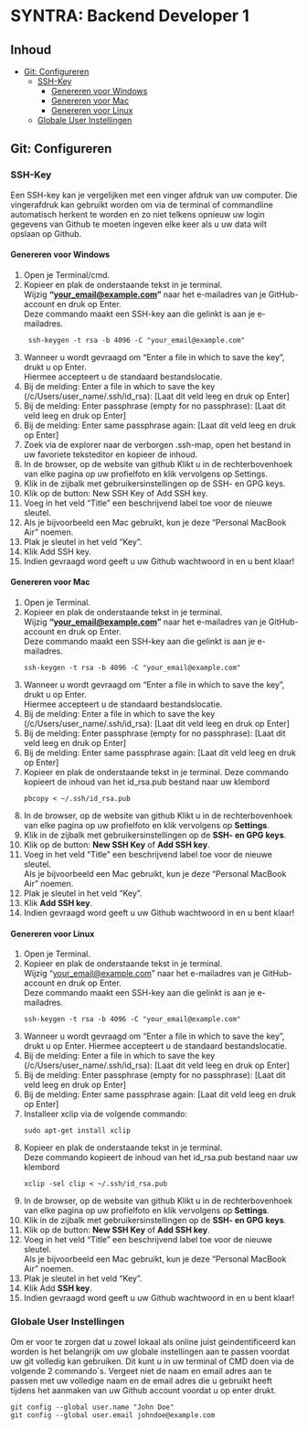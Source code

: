 # SYNTRA: Backend Developer 1

## Inhoud
 - [Git: Configureren](#Git-Configureren)
   - [SSH-Key](#SSH-Key)
     - [Genereren voor Windows](#Genereren-voor-Windows)
     - [Genereren voor Mac](#Genereren-voor-Mac)
     - [Genereren voor Linux](#Genereren-voor-Linux)
   - [Globale User Instellingen](#Globale-User-Instellingen)
 

## Git: Configureren
### SSH-Key
Een SSH-key kan je vergelijken met een vinger afdruk van uw computer. Die vingerafdruk kan gebruikt worden om via de terminal of commandline automatisch herkent te worden en zo niet telkens opnieuw uw login gegevens van Github te moeten ingeven elke keer als u uw data wilt opslaan op Github.

#### Genereren voor Windows

1. Open je Terminal/cmd.
1. Kopieer en plak de onderstaande tekst in je terminal. \
   Wijzig **“your_email@example.com”** naar het e-mailadres van je GitHub-account en druk op Enter. \
   Deze commando maakt een SSH-key aan die gelinkt is aan je e-mailadres.
   ```windows
    ssh-keygen -t rsa -b 4096 -C "your_email@example.com" 
   ```
1. Wanneer u wordt gevraagd om “Enter a file in which to save the key”, drukt u op Enter. \
Hiermee accepteert u de standaard bestandslocatie.
1. Bij de melding: Enter a file in which to save the key (/c/Users/user_name/.ssh/id_rsa): [Laat dit veld leeg en druk op Enter]
1. Bij de melding: Enter passphrase (empty for no passphrase): [Laat dit veld leeg en druk op Enter]
1. Bij de melding: Enter same passphrase again: [Laat dit veld leeg en druk op Enter]
1. Zoek via de explorer naar de verborgen .ssh-map, open het bestand in uw favoriete teksteditor en kopieer de inhoud.
1. In de browser, op de website van github Klikt u in de rechterbovenhoek van elke pagina op uw profielfoto en klik vervolgens op Settings.
1. Klik in de zijbalk met gebruikersinstellingen op de SSH- en GPG keys.
1. Klik op de button: New SSH Key of Add SSH key.
1. Voeg in het veld “Title” een beschrijvend label toe voor de nieuwe sleutel.
1. Als je bijvoorbeeld een Mac gebruikt, kun je deze “Personal MacBook Air” noemen.
1. Plak je sleutel in het veld “Key”.
1. Klik Add SSH key.
1. Indien gevraagd word geeft u uw Github wachtwoord in en u bent klaar!

#### Genereren voor Mac
1. Open je Terminal.
1. Kopieer en plak de onderstaande tekst in je terminal. \
   Wijzig **“your_email@example.com”** naar het e-mailadres van je GitHub-account en druk op Enter. \
   Deze commando maakt een SSH-key aan die gelinkt is aan je e-mailadres.
   ```
   ssh-keygen -t rsa -b 4096 -C "your_email@example.com" 
   ```
1. Wanneer u wordt gevraagd om “Enter a file in which to save the key”, drukt u op Enter. \
Hiermee accepteert u de standaard bestandslocatie.
1. Bij de melding: Enter a file in which to save the key (/c/Users/user_name/.ssh/id_rsa): [Laat dit veld leeg en druk op Enter]
1. Bij de melding: Enter passphrase (empty for no passphrase): [Laat dit veld leeg en druk op Enter]
1. Bij de melding: Enter same passphrase again: [Laat dit veld leeg en druk op Enter]
1. Kopieer en plak de onderstaande tekst in je terminal. Deze commando kopieert de inhoud van het id_rsa.pub bestand naar uw klembord
   ```
   pbcopy < ~/.ssh/id_rsa.pub 
   ```
1. In de browser, op de website van github Klikt u in de rechterbovenhoek van elke pagina op uw profielfoto en klik vervolgens op **Settings**.
1. Klik in de zijbalk met gebruikersinstellingen op de **SSH- en GPG keys**.
1. Klik op de button: **New SSH Key** of **Add SSH key**.
1. Voeg in het veld “Title” een beschrijvend label toe voor de nieuwe sleutel. \
Als je bijvoorbeeld een Mac gebruikt, kun je deze “Personal MacBook Air” noemen.
1. Plak je sleutel in het veld “Key”.
1. Klik **Add SSH key**.
1. Indien gevraagd word geeft u uw Github wachtwoord in en u bent klaar!

#### Genereren voor Linux
1. Open je Terminal.
1. Kopieer en plak de onderstaande tekst in je terminal. \
Wijzig “your_email@example.com” naar het e-mailadres van je GitHub-account en druk op Enter. \
Deze commando maakt een SSH-key aan die gelinkt is aan je e-mailadres.
   ```
   ssh-keygen -t rsa -b 4096 -C "your_email@example.com" 
   ```
1. Wanneer u wordt gevraagd om “Enter a file in which to save the key”, drukt u op Enter. Hiermee accepteert u de standaard bestandslocatie.
1. Bij de melding: Enter a file in which to save the key (/c/Users/user_name/.ssh/id_rsa): [Laat dit veld leeg en druk op Enter]
1. Bij de melding: Enter passphrase (empty for no passphrase): [Laat dit veld leeg en druk op Enter]
1. Bij de melding: Enter same passphrase again: [Laat dit veld leeg en druk op Enter]
1. Installeer xclip via de volgende commando:
   ```
   sudo apt-get install xclip 
   ```
1. Kopieer en plak de onderstaande tekst in je terminal. \
Deze commando kopieert de inhoud van het id_rsa.pub bestand naar uw klembord
   ```
   xclip -sel clip < ~/.ssh/id_rsa.pub 
   ```
1. In de browser, op de website van github Klikt u in de rechterbovenhoek van elke pagina op uw profielfoto en klik vervolgens op **Settings**.
1. Klik in de zijbalk met gebruikersinstellingen op de **SSH- en GPG keys**.
1. Klik op de button: **New SSH Key** of **Add SSH key**.
1. Voeg in het veld “Title” een beschrijvend label toe voor de nieuwe sleutel. \
Als je bijvoorbeeld een Mac gebruikt, kun je deze “Personal MacBook Air” noemen.
1. Plak je sleutel in het veld “Key”.
1. Klik Add **SSH key**.
1. Indien gevraagd word geeft u uw Github wachtwoord in en u bent klaar!

### Globale User Instellingen
Om er voor te zorgen dat u zowel lokaal als online juist geindentificeerd kan worden is het belangrijk om uw globale instellingen aan te passen voordat uw git volledig kan gebruiken. Dit kunt u in uw terminal of CMD doen via de volgende 2 commando`s. Vergeet niet de naam en email adres aan te passen met uw volledige naam en de email adres die u gebruikt heeft tijdens het aanmaken van uw Github account voordat u op enter drukt.

```terminal
git config --global user.name "John Doe"
git config --global user.email johndoe@example.com
```